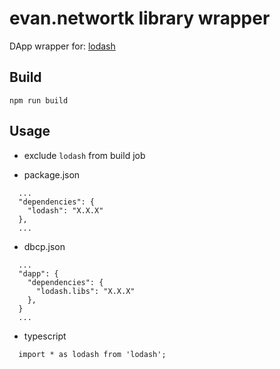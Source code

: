# evan.networtk library wrapper

DApp wrapper for: [lodash](https://lodash.org/)

## Build
```
npm run build
```


## Usage
- exclude `lodash` from build job

- package.json
```
  ...
  "dependencies": {
    "lodash": "X.X.X"
  },
  ...
```

- dbcp.json
```
  ...
  "dapp": {
    "dependencies": {
      "lodash.libs": "X.X.X"
    },
  }
  ...
```

- typescript
```
  import * as lodash from 'lodash';
```
